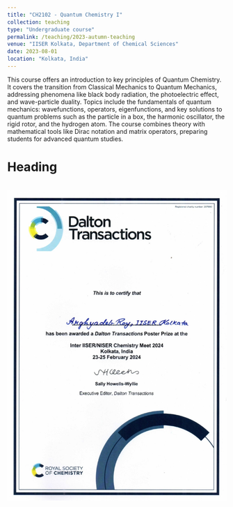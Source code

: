 ```yaml
---
title: "CH2102 - Quantum Chemistry I"
collection: teaching
type: "Undergraduate course"
permalink: /teaching/2023-autumn-teaching
venue: "IISER Kolkata, Department of Chemical Sciences"
date: 2023-08-01
location: "Kolkata, India"
---
```


This course offers an introduction to key principles of Quantum Chemistry. It covers the transition from Classical Mechanics to Quantum Mechanics, addressing phenomena like black body radiation, the photoelectric effect, and wave-particle duality. Topics include the fundamentals of quantum mechanics: wavefunctions, operators, eigenfunctions, and key solutions to quantum problems such as the particle in a box, the harmonic oscillator, the rigid rotor, and the hydrogen atom. The course combines theory with mathematical tools like Dirac notation and matrix operators, preparing students for advanced quantum studies.

Heading
===
<br/><img src='/images//Dalton_trans_page-0001.jpg'>
